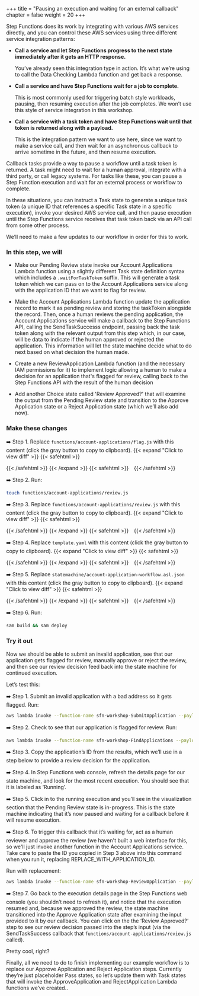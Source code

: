 +++
title = "Pausing an execution and waiting for an external callback"
chapter = false
weight = 20
+++

Step Functions does its work by integrating with various AWS services directly, and you can control these AWS services using three different service integration patterns: 

* **Call a service and let Step Functions progress to the next state immediately after it gets an HTTP response.**

    You’ve already seen this integration type in action. It’s what we’re using to call the Data Checking Lambda function and get back a response.
    
* **Call a service and have Step Functions wait for a job to complete.**
    
    This is most commonly used for triggering batch style workloads, pausing, then resuming execution after the job completes. We won’t use this style of service integration in this workshop.
    
* **Call a service with a task token and have Step Functions wait until that token is returned along with a payload.**
    
    This is the integration pattern we want to use here, since we want to make a service call, and then wait for an asynchronous callback to arrive sometime in the future, and then resume execution.


Callback tasks provide a way to pause a workflow until a task token is returned. A task might need to wait for a human approval, integrate with a third party, or call legacy systems. For tasks like these, you can pause a Step Function execution and wait for an external process or workflow to complete.

In these situations, you can instruct a Task state to generate a unique task token (a unique ID that references a specific Task state in a specific execution), invoke your desired AWS service call, and then pause execution until the Step Functions  service receives that task token back via an API call from some other process.

We’ll need to make a few updates to our workflow in order for this to work. 

### In this step, we will

* Make our Pending Review state invoke our Account Applications Lambda function using a slightly different Task state definition syntax which includes a `.waitForTaskToken` suffix. This will generate a task token which we can pass on to the Account Applications service along with the application ID that we want to flag for review. 

* Make the Account Applications Lambda function update the application record to mark it as pending review and storing the taskToken alongside the record. Then, once a human reviews the pending application, the Account Applications service will make a callback to the Step Functions API, calling the SendTaskSuccesss endpoint, passing back the task token along with the relevant output from this step which, in our case, will be data to indicate if the human approved or rejected the application. This information will let the state machine decide what to do next based on what decision the human made.

* Create a new ReviewApplication Lambda function (and the necessary IAM permissions for it) to implement logic allowing a human to make a decision for an application that's flagged for review, calling back to the Step Functions API with the result of the human decision

* Add another Choice state called 'Review Approved?' that will examine the output from the Pending Review state and transition to the Approve Application state or a Reject Application state (which we’ll also add now).



### Make these changes

➡️ Step 1. Replace `functions/account-applications/flag.js` with <span class="clipBtn clipboard" data-clipboard-target="#id278b0babefb143aafbbf1bb5c773a62fcd3f374faccountapplicationsflagjs">this content</span> (click the gray button to copy to clipboard). 
{{< expand "Click to view diff" >}} {{< safehtml >}}
<div id="diff-id278b0babefb143aafbbf1bb5c773a62fcd3f374faccountapplicationsflagjs"></div> <script type="text/template" data-diff-for="diff-id278b0babefb143aafbbf1bb5c773a62fcd3f374faccountapplicationsflagjs">commit 278b0babefb143aafbbf1bb5c773a62fcd3f374f
Author: Gabe Hollombe <gabe@avantbard.com>
Date:   Wed Oct 16 10:58:50 2019 +0800

    Call out to Lambda from Pending Review state, add Review Approved? choice state that transitions to Approve or Reject pass states. Create a review lambda that calls back to Step Functions with review decision in SendTaskSuccess

diff --git a/account-applications/flag.js b/account-applications/flag.js
index 3e700d5..8bbdcb1 100644
--- a/account-applications/flag.js
+++ b/account-applications/flag.js
@@ -10,7 +10,7 @@ const dynamo = new AWS.DynamoDB.DocumentClient();
 const AccountApplications = require('./AccountApplications')(ACCOUNTS_TABLE_NAME, dynamo)
 
 const flagForReview = async (data) => {
-    const { id, flagType } = data
+    const { id, flagType, taskToken } = data
 
     if (flagType !== 'REVIEW' && flagType !== 'UNPROCESSABLE_DATA') {
         throw new Error("flagType must be REVIEW or UNPROCESSABLE_DATA")
@@ -32,6 +32,7 @@ const flagForReview = async (data) => {
         {
             state: newState,
             reason,
+            taskToken
         }
     )
     return updatedApplication
</script>
{{< /safehtml >}} {{< /expand >}}
{{< safehtml >}}
<textarea id="id278b0babefb143aafbbf1bb5c773a62fcd3f374faccountapplicationsflagjs" style="position: relative; left: -1000px; width: 1px; height: 1px;">'use strict';
const REGION = process.env.REGION
const ACCOUNTS_TABLE_NAME = process.env.ACCOUNTS_TABLE_NAME

const AWS = require('aws-sdk')
AWS.config.update({region: REGION});

const dynamo = new AWS.DynamoDB.DocumentClient();

const AccountApplications = require('./AccountApplications')(ACCOUNTS_TABLE_NAME, dynamo)

const flagForReview = async (data) => {
    const { id, flagType, taskToken } = data

    if (flagType !== 'REVIEW' && flagType !== 'UNPROCESSABLE_DATA') {
        throw new Error("flagType must be REVIEW or UNPROCESSABLE_DATA")
    }

    let newState
    let reason
    if (flagType === 'REVIEW') {
        newState = 'FLAGGED_FOR_REVIEW'
        reason = data.reason
    }
    else {
        reason = JSON.parse(data.errorInfo.Cause).errorMessage
        newState = 'FLAGGED_WITH_UNPROCESSABLE_DATA'
    }

    const updatedApplication = await AccountApplications.update(
        id,
        {
            state: newState,
            reason,
            taskToken
        }
    )
    return updatedApplication
}

module.exports.handler = async(event) => {
    try {
        const result = await flagForReview(event)
        return result
    } catch (ex) {
        console.error(ex)
        console.info('event', JSON.stringify(event))
        throw ex
    }
};
</textarea>
{{< /safehtml >}}

➡️ Step 2. Run:
```bash
touch functions/account-applications/review.js
```

➡️ Step 3. Replace `functions/account-applications/review.js` with <span class="clipBtn clipboard" data-clipboard-target="#id278b0babefb143aafbbf1bb5c773a62fcd3f374faccountapplicationsreviewjs">this content</span> (click the gray button to copy to clipboard). 
{{< expand "Click to view diff" >}} {{< safehtml >}}
<div id="diff-id278b0babefb143aafbbf1bb5c773a62fcd3f374faccountapplicationsreviewjs"></div> <script type="text/template" data-diff-for="diff-id278b0babefb143aafbbf1bb5c773a62fcd3f374faccountapplicationsreviewjs">commit 278b0babefb143aafbbf1bb5c773a62fcd3f374f
Author: Gabe Hollombe <gabe@avantbard.com>
Date:   Wed Oct 16 10:58:50 2019 +0800

    Call out to Lambda from Pending Review state, add Review Approved? choice state that transitions to Approve or Reject pass states. Create a review lambda that calls back to Step Functions with review decision in SendTaskSuccess

diff --git a/account-applications/review.js b/account-applications/review.js
new file mode 100644
index 0000000..74b3186
--- /dev/null
+++ b/account-applications/review.js
@@ -0,0 +1,47 @@
+'use strict';
+const REGION = process.env.REGION
+const ACCOUNTS_TABLE_NAME = process.env.ACCOUNTS_TABLE_NAME
+
+const AWS = require('aws-sdk')
+AWS.config.update({region: REGION});
+
+const dynamo = new AWS.DynamoDB.DocumentClient();
+const stepfunctions = new AWS.StepFunctions();
+
+const AccountApplications = require('./AccountApplications')(ACCOUNTS_TABLE_NAME, dynamo)
+
+const updateApplicationWithDecision = (id, decision) => {
+    if (decision !== 'APPROVE' && decision !== 'REJECT') {
+        throw new Error("Required `decision` parameter must be 'APPROVE' or 'REJECT'")
+    }
+
+    switch(decision) {
+        case 'APPROVE': return AccountApplications.update(id, { state: 'REVIEW_APPROVED' })
+        case 'REJECT': return AccountApplications.update(id, { state: 'REVIEW_REJECTED' })
+    }
+}
+
+const updateWorkflowWithReviewDecision = async (data) => {
+    const { id, decision } = data
+
+    const updatedApplication = await updateApplicationWithDecision(id, decision)
+
+    let params = {
+        output: JSON.stringify({ decision }),
+        taskToken: updatedApplication.taskToken
+    };
+    await stepfunctions.sendTaskSuccess(params).promise()
+
+    return updatedApplication
+}
+
+module.exports.handler = async(event) => {
+    try {
+        const result = await updateWorkflowWithReviewDecision(event)
+        return result
+    } catch (ex) {
+        console.error(ex)
+        console.info('event', JSON.stringify(event))
+        throw ex
+    }
+};
\ No newline at end of file
</script>
{{< /safehtml >}} {{< /expand >}}
{{< safehtml >}}
<textarea id="id278b0babefb143aafbbf1bb5c773a62fcd3f374faccountapplicationsreviewjs" style="position: relative; left: -1000px; width: 1px; height: 1px;">'use strict';
const REGION = process.env.REGION
const ACCOUNTS_TABLE_NAME = process.env.ACCOUNTS_TABLE_NAME

const AWS = require('aws-sdk')
AWS.config.update({region: REGION});

const dynamo = new AWS.DynamoDB.DocumentClient();
const stepfunctions = new AWS.StepFunctions();

const AccountApplications = require('./AccountApplications')(ACCOUNTS_TABLE_NAME, dynamo)

const updateApplicationWithDecision = (id, decision) => {
    if (decision !== 'APPROVE' && decision !== 'REJECT') {
        throw new Error("Required `decision` parameter must be 'APPROVE' or 'REJECT'")
    }

    switch(decision) {
        case 'APPROVE': return AccountApplications.update(id, { state: 'REVIEW_APPROVED' })
        case 'REJECT': return AccountApplications.update(id, { state: 'REVIEW_REJECTED' })
    }
}

const updateWorkflowWithReviewDecision = async (data) => {
    const { id, decision } = data

    const updatedApplication = await updateApplicationWithDecision(id, decision)

    let params = {
        output: JSON.stringify({ decision }),
        taskToken: updatedApplication.taskToken
    };
    await stepfunctions.sendTaskSuccess(params).promise()

    return updatedApplication
}

module.exports.handler = async(event) => {
    try {
        const result = await updateWorkflowWithReviewDecision(event)
        return result
    } catch (ex) {
        console.error(ex)
        console.info('event', JSON.stringify(event))
        throw ex
    }
};
</textarea>
{{< /safehtml >}}

➡️ Step 4. Replace `template.yaml` with <span class="clipBtn clipboard" data-clipboard-target="#idcodevariantstemplateyml2submitexecutesstepfunction__templateyamlcodevariantstemplateyml3addreviewapplication__templateyaml">this content</span> (click the gray button to copy to clipboard). 
{{< expand "Click to view diff" >}} {{< safehtml >}}
<div id="diff-idcodevariantstemplateyml2submitexecutesstepfunction__templateyamlcodevariantstemplateyml3addreviewapplication__templateyaml"></div> <script type="text/template" data-diff-for="diff-idcodevariantstemplateyml2submitexecutesstepfunction__templateyamlcodevariantstemplateyml3addreviewapplication__templateyaml">diff --git a/code/variants/template.yml/2-submit-executes-step-function__template.yaml b/code/variants/template.yml/3-add-review-application__template.yaml
index b3d19ae..497d8c4 100644
--- a/code/variants/template.yml/2-submit-executes-step-function__template.yaml
+++ b/code/variants/template.yml/3-add-review-application__template.yaml
@@ -9,9 +9,12 @@ Resources:
       DefinitionUri: statemachine/account-application-workflow.asl.json
       DefinitionSubstitutions:
         DataCheckingFunctionArn: !GetAtt DataCheckingFunction.Arn
+        FlagApplicationFunctionName: !Ref FlagApplicationFunction
       Policies:
         - LambdaInvokePolicy:
             FunctionName: !Ref DataCheckingFunction
+        - LambdaInvokePolicy:
+            FunctionName: !Ref FlagApplicationFunction
 
   ApproveApplicationFunction:
     Type: AWS::Serverless::Function
@@ -77,6 +80,27 @@ Resources:
         - DynamoDBCrudPolicy:
             TableName: !Ref ApplicationsTable
 
+  ReviewApplicationFunction:
+    Type: AWS::Serverless::Function
+    Properties:
+      FunctionName: sfn-workshop-ReviewApplication
+      CodeUri: functions/account-applications/
+      Handler: review.handler
+      Runtime: nodejs12.x
+      Environment:
+        Variables:
+          ACCOUNTS_TABLE_NAME: !Ref ApplicationsTable
+      Policies:
+        - DynamoDBCrudPolicy:
+            TableName: !Ref ApplicationsTable
+        - Statement:
+          - Sid: AllowCallbacksToStateMachinePolicy
+            Effect: "Allow"
+            Action:
+              - "states:SendTaskSuccess"
+              - "states:SendTaskFailure"
+            Resource: !Ref ApplicationProcessingStateMachine
+
   SubmitApplicationFunction:
     Type: AWS::Serverless::Function
     Properties:
</script>
{{< /safehtml >}} {{< /expand >}}
{{< safehtml >}}
<textarea id="idcodevariantstemplateyml2submitexecutesstepfunction__templateyamlcodevariantstemplateyml3addreviewapplication__templateyaml" style="position: relative; left: -1000px; width: 1px; height: 1px;">AWSTemplateFormatVersion: "2010-09-09"
Transform: AWS::Serverless-2016-10-31
Description: Template for step-functions-workshop

Resources:
  ApplicationProcessingStateMachine:
    Type: AWS::Serverless::StateMachine
    Properties:
      DefinitionUri: statemachine/account-application-workflow.asl.json
      DefinitionSubstitutions:
        DataCheckingFunctionArn: !GetAtt DataCheckingFunction.Arn
        FlagApplicationFunctionName: !Ref FlagApplicationFunction
      Policies:
        - LambdaInvokePolicy:
            FunctionName: !Ref DataCheckingFunction
        - LambdaInvokePolicy:
            FunctionName: !Ref FlagApplicationFunction

  ApproveApplicationFunction:
    Type: AWS::Serverless::Function
    Properties:
      FunctionName: sfn-workshop-ApproveApplication
      CodeUri: functions/account-applications/
      Handler: approve.handler
      Runtime: nodejs12.x
      Environment:
        Variables:
          ACCOUNTS_TABLE_NAME: !Ref ApplicationsTable
      Policies:
        - DynamoDBCrudPolicy:
            TableName: !Ref ApplicationsTable

  DataCheckingFunction:
    Type: AWS::Serverless::Function
    Properties:
      FunctionName: sfn-workshop-DataChecking
      CodeUri: functions/data-checking/
      Handler: data-checking.handler
      Runtime: nodejs12.x

  FindApplicationsFunction:
    Type: AWS::Serverless::Function
    Properties:
      FunctionName: sfn-workshop-FindApplications
      CodeUri: functions/account-applications/
      Handler: find.handler
      Runtime: nodejs12.x
      Environment:
        Variables:
          ACCOUNTS_TABLE_NAME: !Ref ApplicationsTable
      Policies:
        - DynamoDBCrudPolicy:
            TableName: !Ref ApplicationsTable

  FlagApplicationFunction:
    Type: AWS::Serverless::Function
    Properties:
      FunctionName: sfn-workshop-FlagApplication
      CodeUri: functions/account-applications/
      Handler: flag.handler
      Runtime: nodejs12.x
      Environment:
        Variables:
          ACCOUNTS_TABLE_NAME: !Ref ApplicationsTable
      Policies:
        - DynamoDBCrudPolicy:
            TableName: !Ref ApplicationsTable

  RejectApplicationFunction:
    Type: AWS::Serverless::Function
    Properties:
      FunctionName: sfn-workshop-RejectApplication
      CodeUri: functions/account-applications/
      Handler: reject.handler
      Runtime: nodejs12.x
      Environment:
        Variables:
          ACCOUNTS_TABLE_NAME: !Ref ApplicationsTable
      Policies:
        - DynamoDBCrudPolicy:
            TableName: !Ref ApplicationsTable

  ReviewApplicationFunction:
    Type: AWS::Serverless::Function
    Properties:
      FunctionName: sfn-workshop-ReviewApplication
      CodeUri: functions/account-applications/
      Handler: review.handler
      Runtime: nodejs12.x
      Environment:
        Variables:
          ACCOUNTS_TABLE_NAME: !Ref ApplicationsTable
      Policies:
        - DynamoDBCrudPolicy:
            TableName: !Ref ApplicationsTable
        - Statement:
          - Sid: AllowCallbacksToStateMachinePolicy
            Effect: "Allow"
            Action:
              - "states:SendTaskSuccess"
              - "states:SendTaskFailure"
            Resource: !Ref ApplicationProcessingStateMachine

  SubmitApplicationFunction:
    Type: AWS::Serverless::Function
    Properties:
      FunctionName: sfn-workshop-SubmitApplication
      CodeUri: functions/account-applications/
      Handler: submit.handler
      Runtime: nodejs12.x
      Environment:
        Variables:
          ACCOUNTS_TABLE_NAME: !Ref ApplicationsTable
          APPLICATION_PROCESSING_STEP_FUNCTION_ARN: !Ref ApplicationProcessingStateMachine
      Policies:
        - DynamoDBCrudPolicy:
            TableName: !Ref ApplicationsTable
        - StepFunctionsExecutionPolicy:
            StateMachineName: !GetAtt ApplicationProcessingStateMachine.Name

  ApplicationsTable:
    Type: 'AWS::DynamoDB::Table'
    Properties:
      TableName: !Sub StepFunctionWorkshop-AccountApplications-${AWS::StackName}
      AttributeDefinitions:
        -
          AttributeName: id
          AttributeType: S
        -
          AttributeName: state
          AttributeType: S
      KeySchema:
        -
          AttributeName: id
          KeyType: HASH
      BillingMode: PAY_PER_REQUEST
      GlobalSecondaryIndexes:
          -
              IndexName: state
              KeySchema:
                  -
                      AttributeName: state
                      KeyType: HASH
              Projection:
                  ProjectionType: ALL
Outputs:
  SubmitApplicationFunctionArn:
    Description: "Submit Application Function ARN"
    Value: !GetAtt SubmitApplicationFunction.Arn
  FlagApplicationFunctionArn:
    Description: "Flag Application Function ARN"
    Value: !GetAtt FlagApplicationFunction.Arn
  FindApplicationsFunctionArn:
    Description: "Find Applications Function ARN"
    Value: !GetAtt FlagApplicationFunction.Arn
  ApproveApplicationFunctionArn:
    Description: "Approve Application Function ARN"
    Value: !GetAtt FlagApplicationFunction.Arn
  RejectApplicationFunctionArn:
    Description: "Reject Application Function ARN"
    Value: !GetAtt FlagApplicationFunction.Arn
  DataCheckingFunctionArn:
    Description: "Data Checking Function ARN"
    Value: !GetAtt DataCheckingFunction.Arn
</textarea>
{{< /safehtml >}}

➡️ Step 5. Replace `statemachine/account-application-workflow.asl.json` with <span class="clipBtn clipboard" data-clipboard-target="#idcodevariantsstatemachine3addreviewrequired__accountapplicationworkflowasljsoncodevariantsstatemachine4integratecallbackfromreview__accountapplicationworkflowasljson">this content</span> (click the gray button to copy to clipboard). 
{{< expand "Click to view diff" >}} {{< safehtml >}}
<div id="diff-idcodevariantsstatemachine3addreviewrequired__accountapplicationworkflowasljsoncodevariantsstatemachine4integratecallbackfromreview__accountapplicationworkflowasljson"></div> <script type="text/template" data-diff-for="diff-idcodevariantsstatemachine3addreviewrequired__accountapplicationworkflowasljsoncodevariantsstatemachine4integratecallbackfromreview__accountapplicationworkflowasljson">diff --git a/code/variants/statemachine/3-add-review-required__account-application-workflow.asl.json b/code/variants/statemachine/4-integrate-callback-from-review__account-application-workflow.asl.json
index ab6c4e4..cec16f9 100644
--- a/code/variants/statemachine/3-add-review-required__account-application-workflow.asl.json
+++ b/code/variants/statemachine/4-integrate-callback-from-review__account-application-workflow.asl.json
@@ -42,6 +42,35 @@
                 "Default": "Approve Application"
             },
             "Pending Review": {
+                "Type": "Task",
+                "Resource": "arn:aws:states:::lambda:invoke.waitForTaskToken",
+                "Parameters": {
+                    "FunctionName": "${FlagApplicationFunctionName}",
+                    "Payload": {
+                        "id.$": "$.application.id",
+                        "flagType": "REVIEW",
+                        "taskToken.$": "$$.Task.Token"
+                    }
+                },
+                "ResultPath": "$.review",
+                "Next": "Review Approved?"
+            },
+            "Review Approved?": {
+                "Type": "Choice",
+                "Choices": [
+                    {
+                        "Variable": "$.review.decision",
+                        "StringEquals": "APPROVE",
+                        "Next": "Approve Application"
+                    },
+                    {
+                        "Variable": "$.review.decision",
+                        "StringEquals": "REJECT",
+                        "Next": "Reject Application"
+                    }
+                ]
+            },
+            "Reject Application": {
                 "Type": "Pass",
                 "End": true
             },
</script>
{{< /safehtml >}} {{< /expand >}}
{{< safehtml >}}
<textarea id="idcodevariantsstatemachine3addreviewrequired__accountapplicationworkflowasljsoncodevariantsstatemachine4integratecallbackfromreview__accountapplicationworkflowasljson" style="position: relative; left: -1000px; width: 1px; height: 1px;">    {
        "StartAt": "Check Name",
        "States": {
            "Check Name": {
                "Type": "Task",
                "Parameters": {
                    "command": "CHECK_NAME",
                    "data": {
                        "name.$": "$.application.name"
                    }
                },
                "Resource": "${DataCheckingFunctionArn}",
                "ResultPath": "$.checks.name",
                "Next": "Check Address"
            },
            "Check Address": {
                "Type": "Task",
                "Parameters": {
                    "command": "CHECK_ADDRESS",
                    "data": {
                        "address.$": "$.application.address"
                    }
                },
                "Resource": "${DataCheckingFunctionArn}",
                "ResultPath": "$.checks.address",
                "Next": "Review Required?"
            },
            "Review Required?": {
                "Type": "Choice",
                "Choices": [
                    {
                        "Variable": "$.checks.name.flagged",
                        "BooleanEquals": true,
                        "Next": "Pending Review"
                    },
                    {
                        "Variable": "$.checks.address.flagged",
                        "BooleanEquals": true,
                        "Next": "Pending Review"
                    }
                ],
                "Default": "Approve Application"
            },
            "Pending Review": {
                "Type": "Task",
                "Resource": "arn:aws:states:::lambda:invoke.waitForTaskToken",
                "Parameters": {
                    "FunctionName": "${FlagApplicationFunctionName}",
                    "Payload": {
                        "id.$": "$.application.id",
                        "flagType": "REVIEW",
                        "taskToken.$": "$$.Task.Token"
                    }
                },
                "ResultPath": "$.review",
                "Next": "Review Approved?"
            },
            "Review Approved?": {
                "Type": "Choice",
                "Choices": [
                    {
                        "Variable": "$.review.decision",
                        "StringEquals": "APPROVE",
                        "Next": "Approve Application"
                    },
                    {
                        "Variable": "$.review.decision",
                        "StringEquals": "REJECT",
                        "Next": "Reject Application"
                    }
                ]
            },
            "Reject Application": {
                "Type": "Pass",
                "End": true
            },
            "Approve Application": {
                "Type": "Pass",
                "End": true
            }
        }
    }
</textarea>
{{< /safehtml >}}

➡️ Step 6. Run:

```bash
sam build && sam deploy
```

### Try it out

Now we should be able to submit an invalid application, see that our application gets flagged for review, manually approve or reject the review, and then see our review decision feed back into the state machine for continued execution.

Let’s test this:

➡️ Step 1. Submit an invalid application with a bad address so it gets flagged. Run:

```bash
aws lambda invoke --function-name sfn-workshop-SubmitApplication --payload '{ "name": "Spock", "address": "InvalidAddressFormat" }' /dev/stdout 
```

➡️ Step 2. Check to see that our application is flagged for review. Run:

```bash
aws lambda invoke --function-name sfn-workshop-FindApplications --payload '{ "state": "FLAGGED_FOR_REVIEW" }' /dev/stdout 
```

➡️ Step 3. Copy the application’s ID from the results, which we’ll use in a step below to provide a review decision for the application.

➡️ Step 4. In Step Functions web console, refresh the details page for our state machine, and look for the most recent execution. You should see that it is labeled as ‘Running’. 

➡️ Step 5. Click in to the running execution and you’ll see in the visualization section that the Pending Review state is in-progress. This is the state machine indicating that it’s now paused and waiting for a callback before it will resume execution.

➡️ Step 6. To trigger this callback that it’s waiting for, act as a human reviewer and approve the review (we haven't built a web interface for this, so we'll just invoke another function in the Account Applications service. Take care to paste the ID you copied in Step 3 above into this command when you run it, replacing REPLACE_WITH_APPLICATION_ID. 

Run with replacement:

```bash
aws lambda invoke --function-name sfn-workshop-ReviewApplication --payload '{ "id": "REPLACE_WITH_APPLICATION_ID", "decision": "APPROVE" }' /dev/stdout 
```

➡️ Step 7. Go back to the execution details page in the Step Functions web console (you shouldn’t need to refresh it), and notice that the execution resumed and, because we approved the review, the state machine transitioned into the Approve Application state after examining the input provided to it by our callback.  You can click on the the ‘Review Approved?‘ step to see our review decision passed into the step’s input (via the SendTaskSuccess callback that `functions/account-applications/review.js` called).


Pretty cool, right?

Finally, all we need to do to finish implementing our example workflow is to replace our Approve Application and Reject Application steps.  Currently they’re just placeholder Pass states, so let’s update them with Task states that will invoke the ApproveApplication and RejectApplication Lambda functions we’ve created..